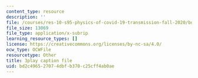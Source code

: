```yaml
---
content_type: resource
description: ''
file: /courses/res-10-s95-physics-of-covid-19-transmission-fall-2020/bd2c496527074dbfb370c25cff4ab0ae_ePKxMVfPmws.srt
file_size: 13069
file_type: application/x-subrip
learning_resource_types: []
license: https://creativecommons.org/licenses/by-nc-sa/4.0/
ocw_type: OCWFile
resourcetype: Other
title: 3play caption file
uid: bd2c4965-2707-4dbf-b370-c25cff4ab0ae
---
```

